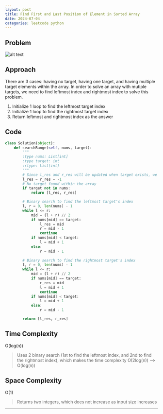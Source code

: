 ```yaml
---
layout: post
title: Find First and Last Position of Element in Sorted Array
date: 2024-07-04
categories: leetcode python
---
```


## Problem
![alt text](/blog/public/img/FindFirstandLastPositionofElementinSortedArray.png)

## Approach
 There are 3 cases: having no target, having one target, and having multiple target elements within the array. In order to solve an array with mutiple targets, we need to find leftmost index and rightmost index to solve this problem.

1. Initialize 1 loop to find the leftmost target index
2. Initialize 1 loop to find the rightmost target index  
3. Return leftmost and rightmost index as the answer

## Code
```python
class Solution(object):
    def searchRange(self, nums, target):
        """
        :type nums: List[int]
        :type target: int
        :rtype: List[int]
        """
        # Since l_res and r_res will be updated when target exists, we can intialize them as -1 for a case with no target within the array
        l_res = r_res = -1
        # No target found within the array
        if target not in nums:
            return [l_res, r_res]

        # Binary search to find the leftmost target's index
        l, r = 0, len(nums) - 1
        while l <= r:
            mid = (l + r) // 2
            if nums[mid] == target:
                l_res = mid
                r = mid - 1
                continue
            if nums[mid] < target:
                l = mid + 1
            else:
                r = mid - 1
        
        # Binary search to find the rightmost target's index
        l, r = 0, len(nums) - 1
        while l <= r:
            mid = (l + r) // 2
            if nums[mid] == target:
                r_res = mid
                l = mid + 1
                continue
            if nums[mid] < target:
                l = mid + 1
            else:
                r = mid - 1

        return [l_res, r_res]
```
## Time Complexity
O(log(n))
> Uses 2 binary search (1st to find the leftmost index, and 2nd to find the rightmost index), which makes the time complexity O(2log(n)) --> O(log(n))

## Space Complexity
O(1)
> Returns two integers, which does not increase as input size increases

---